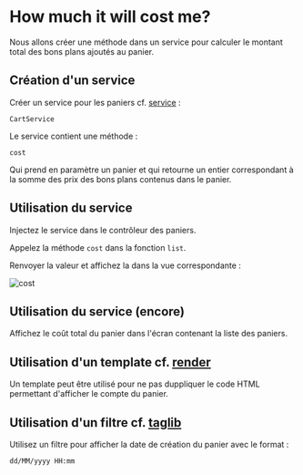# How much it will cost me?

Nous allons créer une méthode dans un service pour calculer le montant total des bons plans ajoutés au panier.

## Création d'un service

Créer un service pour les paniers cf. [service](http://grails.org/doc/2.3.x/guide/services.html) :

    CartService
Le service contient une méthode :

    cost
Qui prend en paramètre un panier et qui retourne un entier correspondant 
à la somme des prix des bons plans contenus dans le panier.

## Utilisation du service

Injectez le service dans le contrôleur des paniers.

Appelez la méthode <code>cost</code> dans la fonction <code>list</code>.

Renvoyer la valeur et affichez la dans la vue correspondante :

![cost](https://raw2.github.com/larpomatic/larpo-deals/master/hands-on/img/deal_cart_cost.png)

## Utilisation du service (encore)

Affichez le coût total du panier dans l'écran contenant la liste des paniers.

## Utilisation d'un template cf. [render](http://grails.org/doc/2.3.4/ref/Tags/render.html)

Un template peut être utilisé pour ne pas duppliquer le code HTML permettant d'afficher 
le compte du panier.

## Utilisation d'un filtre cf. [taglib](http://grails.org/doc/2.2.1/ref/Tag%20Libraries/Usage.html)

Utilisez un filtre pour afficher la date de création du panier avec le format :

    dd/MM/yyyy HH:mm
